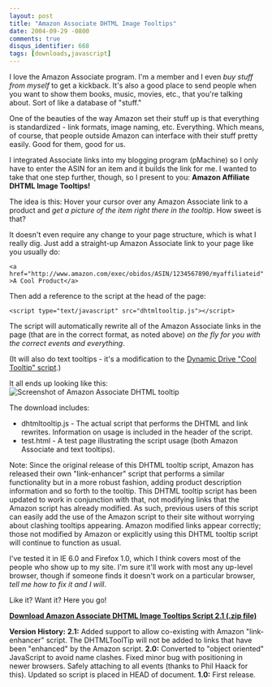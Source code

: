 ```yaml
---
layout: post
title: "Amazon Associate DHTML Image Tooltips"
date: 2004-09-29 -0800
comments: true
disqus_identifier: 668
tags: [downloads,javascript]
---
```

I love the Amazon Associate program. I'm a member and I even *buy stuff
from myself* to get a kickback. It's also a good place to send people
when you want to show them books, music, movies, etc., that you're
talking about. Sort of like a database of "stuff."

 One of the beauties of the way Amazon set their stuff up is that
everything is standardized - link formats, image naming, etc.
Everything. Which means, of course, that people outside Amazon can
interface with their stuff pretty easily. Good for them, good for us.

 I integrated Associate links into my blogging program (pMachine) so I
only have to enter the ASIN for an item and it builds the link for me. I
wanted to take that one step further, though, so I present to you:
**Amazon Affiliate DHTML Image Tooltips!**

 The idea is this: Hover your cursor over any Amazon Associate link to a
product and *get a picture of the item right there in the tooltip*. How
sweet is that?

 It doesn't even require any change to your page structure, which is
what I really dig. Just add a straight-up Amazon Associate link to your
page like you usually do:

`<a href="http://www.amazon.com/exec/obidos/ASIN/1234567890/myaffiliateid">A Cool Product</a>`

 Then add a reference to the script at the head of the page:

 `<script type="text/javascript" src="dhtmltooltip.js"></script>`

 The script will automatically rewrite all of the Amazon Associate links
in the page (that are in the correct format, as noted above) *on the fly
for you with the correct events and everything*.

 (It will also do text tooltips - it's a modification to the [Dynamic
Drive "Cool Tooltip"
script](http://www.dynamicdrive.com/dynamicindex5/dhtmltooltip.htm).)

 It all ends up looking like this:
 ![Screenshot of Amazon Associate DHTML
tooltip](https://hyqi8g.blu.livefilestore.com/y2pyuqdpMLOYPK_krB0hVpKuEIv6FOtCqH_oibu3sxInKcJ6f_N042dFdQmWL1ijdzjipOnBe7ovUxK9f0uWWDfXHH4RVnXQ5GR-IvehdhceHE/20040929tooltipsample.jpg?psid=1)

 The download includes:

-   dhtmltooltip.js - The actual script that performs the DHTML and link
    rewrites. Information on usage is included in the header of the
    script.
-   test.html - A test page illustrating the script usage (both Amazon
    Associate and text tooltips).



 Note: Since the original release of this DHTML tooltip script, Amazon
has released their own "link-enhancer" script that performs a similar
functionality but in a more robust fashion, adding product description
information and so forth to the tooltip. This DHTML tooltip script has
been updated to work in conjunction with that, not modifying links that
the Amazon script has already modified. As such, previous users of this
script can easily add the use of the Amazon script to their site without
worrying about clashing tooltips appearing. Amazon modified links appear
correctly; those not modified by Amazon or explicitly using this DHTML
tooltip script will continue to function as usual.

 I've tested it in IE 6.0 and Firefox 1.0, which I think covers most of
the people who show up to my site. I'm sure it'll work with most any
up-level browser, though if someone finds it doesn't work on a
particular browser, *tell me how to fix it and I will*.

 Like it? Want it? Here you go!

 [**Download Amazon Associate DHTML Image Tooltips Script 2.1 (.zip
file)**](https://onedrive.live.com/redir?resid=C2CB832A5EC9B707!45405&authkey=!APe805TlxJsFAqI&ithint=file%2czip)

 **Version History:**
 **2.1:** Added support to allow co-existing with Amazon "link-enhancer"
script. The DHTMLToolTip will not be added to links that have been
"enhanced" by the Amazon script.
 **2.0:**
Converted to "object oriented" JavaScript to avoid name clashes.
Fixed minor bug with positioning in newer browsers.
Safely attaching to all events (thanks to Phil Haack for this).
Updated so script is placed in HEAD of document.
 **1.0:** First release.
